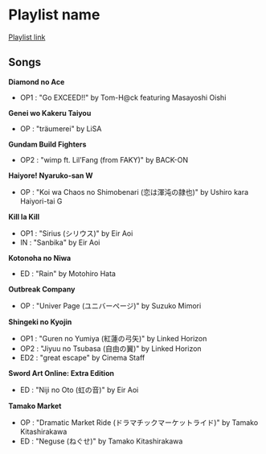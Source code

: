 # Playlist name

[Playlist link](https://open.spotify.com/user/fz230568w0ccmom2dg3zvxq1h/playlist/3kA3G7inbL2qeNqw6hkfsA?si=kFIgawD6SvarVaPsiMRsuQ)

## Songs

**Diamond no Ace**
* OP1 : "Go EXCEED!!" by Tom-H@ck featuring Masayoshi Oishi

**Genei wo Kakeru Taiyou**
* OP : "träumerei" by LiSA

**Gundam Build Fighters**
* OP2 : "wimp ft. Lil’Fang (from FAKY)" by BACK-ON

**Haiyore! Nyaruko-san W**
* OP : "Koi wa Chaos no Shimobenari (恋は渾沌の隷也)" by Ushiro kara Haiyori-tai G

**Kill la Kill**
* OP1 : "Sirius (シリウス)" by Eir Aoi
* IN : "Sanbika" by Eir Aoi

**Kotonoha no Niwa**
* ED : "Rain" by Motohiro Hata

**Outbreak Company**
* OP : "Univer Page (ユニバーページ)" by Suzuko Mimori

**Shingeki no Kyojin**
* OP1 : "Guren no Yumiya (紅蓮の弓矢)" by Linked Horizon
* OP2 : "Jiyuu no Tsubasa (自由の翼)" by Linked Horizon
* ED2 : "great escape" by Cinema Staff

**Sword Art Online: Extra Edition**
* ED : "Niji no Oto (虹の音)" by Eir Aoi

**Tamako Market**
* OP : "Dramatic Market Ride (ドラマチックマーケットライド)" by Tamako Kitashirakawa
* ED : "Neguse (ねぐせ)" by Tamako Kitashirakawa